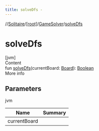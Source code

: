```yaml
---
title: solveDfs -
---
```

//[Solitaire](../../index.md)/[[root]](../index.md)/[GameSolver](index.md)/[solveDfs](solve-dfs.md)



# solveDfs  
[jvm]  
Content  
fun [solveDfs](solve-dfs.md)(currentBoard: [Board](../-board/index.md)): [Boolean](https://kotlinlang.org/api/latest/jvm/stdlib/kotlin/-boolean/index.html)  
More info  


## Parameters  
  
jvm  
  
|  Name|  Summary| 
|---|---|
| <a name="/GameSolver/solveDfs/#Board/PointingToDeclaration/"></a>currentBoard| <a name="/GameSolver/solveDfs/#Board/PointingToDeclaration/"></a>
  
  



